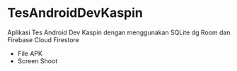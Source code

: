 # TesAndroidDevKaspin
Aplikasi Tes Android Dev Kaspin dengan menggunakan SQLite dg Room dan Firebase Cloud Firestore

- File APK
- Screen Shoot
